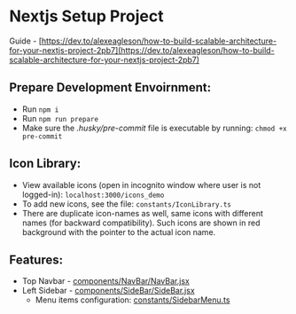 # Nextjs Setup Project

Guide - [https://dev.to/alexeagleson/how-to-build-scalable-architecture-for-your-nextjs-project-2pb7](https://dev.to/alexeagleson/how-to-build-scalable-architecture-for-your-nextjs-project-2pb7)

## Prepare Development Envoirnment:
- Run `npm i`
- Run `npm run prepare`
- Make sure the _.husky/pre-commit_ file is executable by running: `chmod +x pre-commit`

## Icon Library:
- View available icons (open in incognito window where user is not logged-in): `localhost:3000/icons_demo`
- To add new icons, see the file: `constants/IconLibrary.ts`
- There are duplicate icon-names as well, same icons with different names (for backward compatibility). Such icons are shown in red background with the pointer to the actual icon name.

## Features:
- Top Navbar - [components/NavBar/NavBar.jsx](components/NavBar/NavBar.jsx)
- Left Sidebar - [components/SideBar/SideBar.jsx](components/SideBar/SideBar.jsx)
  - Menu items configuration: [constants/SidebarMenu.ts](constants/SidebarMenu.ts)
